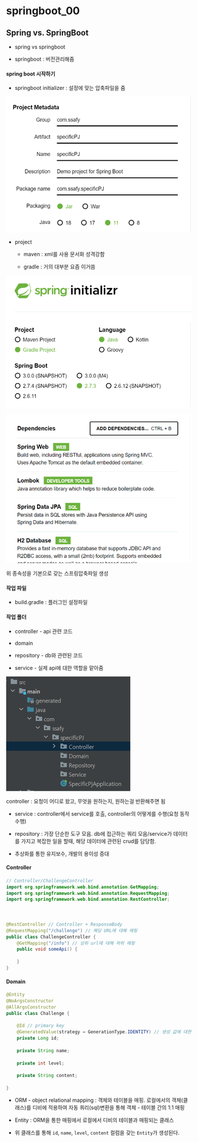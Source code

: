 # springboot_00

## Spring vs. SpringBoot

- spring vs springboot 

- springboot : 버전관리해줌

#### spring boot 시작하기

- springboot initializer : 설정에 맞는 압축파일을 줌  

![2022-08-22-16-39-46-image.png](https://github.com/seho27060/TIL/blob/8ad96db3ef58f58e9382d60aa248cdcaa0cebde2/Springboot/220822%20springboot%2000/images/2022-08-22-16-39-31-image.png)

- project 
  
  - maven : xml를 사용 문서화 성격강함
  
  - gradle : 거의 대부분 요즘 이거씀 

![2022-08-22-16-39-31-image.png](https://github.com/seho27060/TIL/blob/8ad96db3ef58f58e9382d60aa248cdcaa0cebde2/Springboot/220822%20springboot%2000/images/2022-08-22-16-39-46-image.png)

![2022-08-22-16-43-36-image.png](https://github.com/seho27060/TIL/blob/8ad96db3ef58f58e9382d60aa248cdcaa0cebde2/Springboot/220822%20springboot%2000/images/2022-08-22-16-43-36-image.png)

위 종속성을 기본으로 갖는 스프링압축파일 생성

#### 작업 파일

- build.gradle : 플러그인 설정파일

#### 작업 폴더

- controller - api 관련 코드

- domain

- repository - db와 관련된 코드

- service - 실제 api에 대한 역할을 맡아줌

![2022-08-22-19-36-55-image.png](https://github.com/seho27060/TIL/blob/8ad96db3ef58f58e9382d60aa248cdcaa0cebde2/Springboot/220822%20springboot%2000/images/2022-08-22-19-36-55-image.png)

controller : 요청이 어디로 왔고, 무엇을 원하는지, 원하는걸 반환해주면 됨

- service : controller에서 service를 호출, controller의 어떻게를 수행(요청 동작 수행)

- repository : 가장 단순한 도구 모음. db에 접근하는 쿼리 모음/service가 데이터를 가지고 복잡한 일을 할때, 해당 데이터에 관련된 crud를 담당함.

- 추상화를 통한 유지보수, 개발의 용이성 증대

#### Controller

```java
// Controller/ChallengeController
import org.springframework.web.bind.annotation.GetMapping;
import org.springframework.web.bind.annotation.RequestMapping;
import org.springframework.web.bind.annotation.RestController;



@RestController // Controller + ResponseBody 
@RequestMapping("/challenge") // 해당 URL에 대해 매핑
public class ChallengeController {
    @GetMapping("/info") // 상위 url에 대해 하위 매핑
    public void someApi() {

    }
}
```

#### Domain

```java
@Entity
@NoArgsConstructor
@AllArgsConstructor
public class Challenge {

    @Id // primary key
    @GeneratedValue(strategy = GenerationType.IDENTITY) // 생성 값에 대한 strategy 할당, 데이터가 생성될 수록 index 증가
    private Long id;

    private String name;

    private int level;

    private String content;

}
```

- ORM - object relational mapping : 객체와 테이블을 매핑. 로컬에서의 객체(클래스)를 디비에 적용하여 자동 쿼리(sql)변환을 통해 객체 - 테이블 간의 1:1 매핑

- Entity : ORM을 통한 매핑에서 로컬에서 디비의 테이블과 매핑되는 클래스

- 위 클래스를 통해 `id`, `name`, `level`, `content` 컬럼을 갖는 `Entity`가 생성된다.

